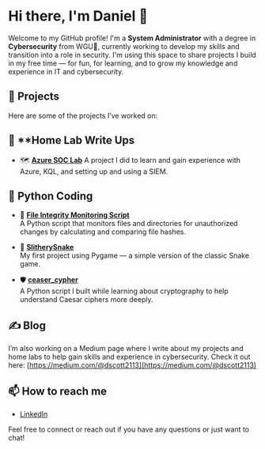 # Hi there, I'm Daniel 👋

Welcome to my GitHub profile! I'm a **System Administrator** with a degree in **Cybersecurity** from WGU🦉, currently working to develop my skills and transition into a role in security.
I'm using this space to share projects I build in my free time — for fun, for learning, and to grow my knowledge and experience in IT and cybersecurity.

## 📂 Projects

Here are some of the projects I’ve worked on:

## 🔬 **Home Lab Write Ups

- 🗺 **[Azure SOC Lab](https://github.com/dscott2113/Azure-SOC-Lab-Write-Up/blob/main/readme.md)**
  A project I did to learn and gain experience with Azure, KQL, and setting up and using a SIEM. 

## 🐍 Python Coding

- 🔐 **[File Integrity Monitoring Script](https://github.com/dscott2113/FileIntegrityMonitor)**  
  A Python script that monitors files and directories for unauthorized changes by calculating and comparing file hashes.

- 🐍 **[SlitherySnake](https://github.com/dscott2113/SiltherySnake)**  
  My first project using Pygame — a simple version of the classic Snake game.

- 🛡️ **[ceaser_cypher](https://github.com/dscott2113/ceaser_cypher)**  
  A Python script I built while learning about cryptography to help understand Caesar ciphers more deeply.

## ✍️ Blog
I’m also working on a Medium page where I write about my projects and home labs to help gain skills and experience in cybersecurity. Check it out here: [https://medium.com/@dscott2113](https://medium.com/@dscott2113)

## 📫 How to reach me
- [LinkedIn](https://www.linkedin.com/in/daniel-scott-5a55b3212)

Feel free to connect or reach out if you have any questions or just want to chat!
